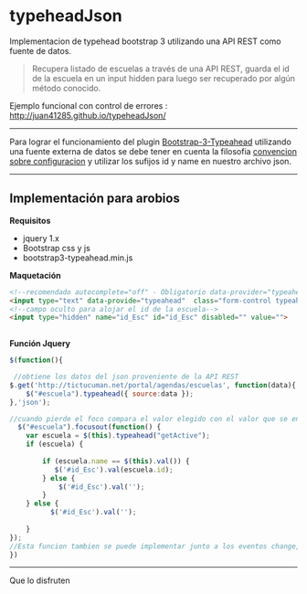 # typeheadJson
Implementacion de typehead bootstrap 3 utilizando una API REST como fuente de datos. 

> Recupera listado de escuelas a través de una API REST, guarda el id de la escuela en un input hidden para luego ser recuperado por algún método conocido.


Ejemplo funcional con control de errores : http://juan41285.github.io/typeheadJson/

_______________________________________________________________________________________________________
Para lograr el funcionamiento del plugin [Bootstrap-3-Typeahead](https://github.com/bassjobsen/Bootstrap-3-Typeahead) utilizando una fuente externa de datos se debe tener en cuenta la filosofia [convencion sobre configuracion](https://es.wikipedia.org/wiki/Convenci%C3%B3n_sobre_Configuraci%C3%B3n) y utilizar los sufijos id y name en nuestro archivo json.

****
Implementación para arobios
-------

**Requisitos**

    
- jquery 1.x 
- Bootstrap css y js
- bootstrap3-typeahead.min.js
    
**Maquetación**
```html
<!--recomendado autocomplete="off" - Obligatorio data-provider="typeahead" -->
<input type="text" data-provide="typeahead"  class="form-control typeahead" name="escuela" id="escuela" autocomplete="off">
<!--campo oculto para alojar el id de la escuela-->
<input type="hidden" name="id_Esc" id="id_Esc" disabled="" value="">
                            
```
**Función Jquery**
```javascript
$(function(){

 //obtiene los datos del json proveniente de la API REST
$.get('http://tictucuman.net/portal/agendas/escuelas', function(data){
    $("#escuela").typeahead({ source:data });
},'json');

//cuando pierde el foco compara el valor elegido con el valor que se encuentra en el input si son iguales setea el input hidden en caso contrario setea en blanco el input
  $("#escuela").focusout(function() {
    var escuela = $(this).typeahead("getActive");
    if (escuela) {
      
        if (escuela.name == $(this).val()) {
           $('#id_Esc').val(escuela.id);
        } else {
            $('#id_Esc').val('');
        }
    } else {
          $('#id_Esc').val('');
       
    }
});
//Esta funcion tambien se puede implementar junto a los eventos change,onblur, etc
})
```
****
Que lo disfruten


